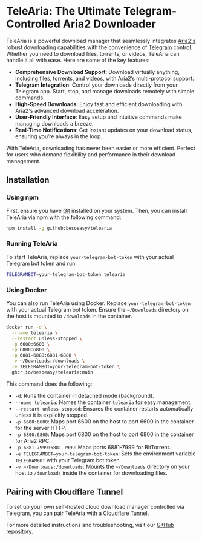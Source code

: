# TeleAria: The Ultimate Telegram-Controlled Aria2 Downloader

TeleAria is a powerful download manager that seamlessly integrates [Aria2's](https://aria2.github.io/) robust downloading capabilities with the convenience of [Telegram](https://telegram.org/) control. Whether you need to download files, torrents, or videos, TeleAria can handle it all with ease. Here are some of the key features:

- **Comprehensive Download Support**: Download virtually anything, including files, torrents, and videos, with Aria2’s multi-protocol support.
- **Telegram Integration**: Control your downloads directly from your Telegram app. Start, stop, and manage downloads remotely with simple commands.
- **High-Speed Downloads**: Enjoy fast and efficient downloading with Aria2's advanced download acceleration.
- **User-Friendly Interface**: Easy setup and intuitive commands make managing downloads a breeze.
- **Real-Time Notifications**: Get instant updates on your download status, ensuring you’re always in the loop.

With TeleAria, downloading has never been easier or more efficient. Perfect for users who demand flexibility and performance in their download management.

## Installation

### Using npm

First, ensure you have [Git](https://git-scm.com/) installed on your system. Then, you can install TeleAria via npm with the following command:

```bash
npm install -g github:besoeasy/telearia
```

### Running TeleAria

To start TeleAria, replace `your-telegram-bot-token` with your actual Telegram bot token and run:

```bash
TELEGRAMBOT=your-telegram-bot-token telearia
```

### Using Docker

You can also run TeleAria using Docker. Replace `your-telegram-bot-token` with your actual Telegram bot token. Ensure the `~/Downloads` directory on the host is mounted to `/downloads` in the container.

```bash
docker run -d \
  --name telearia \
  --restart unless-stopped \
  -p 6600:6600 \
  -p 6800:6800 \
  -p 6881-6888:6881-6888 \
  -v ~/Downloads:/downloads \
  -e TELEGRAMBOT=your-telegram-bot-token \
  ghcr.io/besoeasy/telearia:main
```

This command does the following:

- `-d`: Runs the container in detached mode (background).
- `--name telearia`: Names the container `telearia` for easy management.
- `--restart unless-stopped`: Ensures the container restarts automatically unless it is explicitly stopped.
- `-p 6600:6600`: Maps port 6600 on the host to port 6600 in the container for the server HTTP.
- `-p 6800:6800`: Maps port 6800 on the host to port 6800 in the container for Aria2 RPC.
- `-p 6881-7999:6881-7999`: Maps ports 6881-7999 for BitTorrent.
- `-e TELEGRAMBOT=your-telegram-bot-token`: Sets the environment variable `TELEGRAMBOT` with your Telegram bot token.
- `-v ~/Downloads:/downloads`: Mounts the `~/Downloads` directory on your host to `/downloads` inside the container for downloading files.

## Pairing with Cloudflare Tunnel

To set up your own self-hosted cloud download manager controlled via Telegram, you can pair TeleAria with a [Cloudflare Tunnel](https://developers.cloudflare.com/cloudflare-one/connections/connect-apps/).

For more detailed instructions and troubleshooting, visit our [GitHub repository](https://github.com/besoeasy/telearia).
